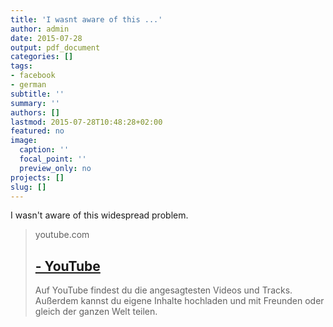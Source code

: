 ```yaml
---
title: 'I wasnt aware of this ...'
author: admin
date: 2015-07-28
output: pdf_document
categories: []
tags:
- facebook
- german
subtitle: ''
summary: ''
authors: []
lastmod: 2015-07-28T10:48:28+02:00
featured: no
image:
  caption: ''
  focal_point: ''
  preview_only: no
projects: []
slug: []
---
```

I wasn't aware of this widespread problem.﻿
> youtube.com
> ## [ - YouTube](https://www.youtube.com/watch?v=Bt9zSfinwFA)
>
>Auf YouTube findest du die angesagtesten Videos und Tracks. Außerdem kannst du eigene Inhalte hochladen und mit Freunden oder gleich der ganzen Welt teilen.

